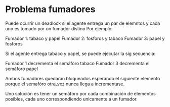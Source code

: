 # Problema fumadores

 Puede ocurrir un deadlock si el agente entrega un par de elemntos y cada uno es tomado por un fumador distino
 Por ejemplo:

 Fumador 1: tabaco y papel
 Fumador 2: fosforos y tabaco
 Fumador 3: papel y fosforos

 Si el agente entrega tabaco y papel, se puede ejecutar la sig secuencia:

 Fumador 1 decrementa el semáforo tabaco 
 Fumador 3 decrementa el semáforo papel

 Ambos fumadores quedaran bloqueados esperando el siguiente elemento porque el semafóro otra_vez nunca llega a incrementase.


 Uno solución es tener un semáforo por cada combinación de elementos posibles, cada uno correspondiendo unicamente a un fumador.
